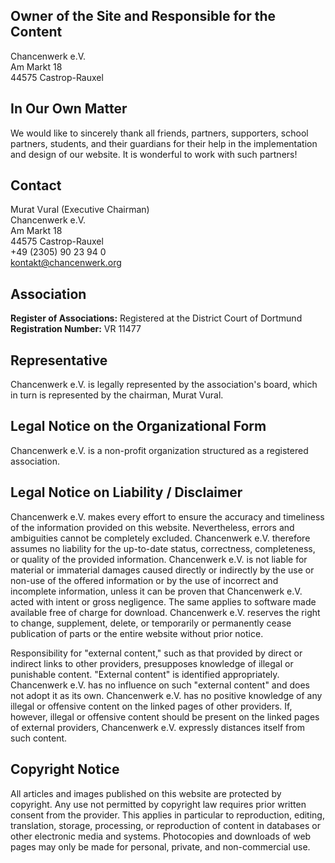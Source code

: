 ## Owner of the Site and Responsible for the Content

Chancenwerk e.V.<br>
Am Markt 18<br>
44575 Castrop-Rauxel

## In Our Own Matter

We would like to sincerely thank all friends, partners, supporters, school partners, students, and their guardians for their help in the implementation and design of our website. It is wonderful to work with such partners!

## Contact

Murat Vural (Executive Chairman)<br>
Chancenwerk e.V.<br>
Am Markt 18<br>
44575 Castrop-Rauxel<br>
+49 (2305) 90 23 94 0<br>
[kontakt@chancenwerk.org](mailto:kontakt@chancenwerk.org)

## Association

**Register of Associations:** Registered at the District Court of Dortmund
**Registration Number:** VR 11477

## Representative

Chancenwerk e.V. is legally represented by the association's board, which in turn is represented by the chairman, Murat Vural.

## Legal Notice on the Organizational Form

Chancenwerk e.V. is a non-profit organization structured as a registered association.

## Legal Notice on Liability / Disclaimer

Chancenwerk e.V. makes every effort to ensure the accuracy and timeliness of the information provided on this website. Nevertheless, errors and ambiguities cannot be completely excluded. Chancenwerk e.V. therefore assumes no liability for the up-to-date status, correctness, completeness, or quality of the provided information. Chancenwerk e.V. is not liable for material or immaterial damages caused directly or indirectly by the use or non-use of the offered information or by the use of incorrect and incomplete information, unless it can be proven that Chancenwerk e.V. acted with intent or gross negligence. The same applies to software made available free of charge for download. Chancenwerk e.V. reserves the right to change, supplement, delete, or temporarily or permanently cease publication of parts or the entire website without prior notice.

Responsibility for "external content," such as that provided by direct or indirect links to other providers, presupposes knowledge of illegal or punishable content. "External content" is identified appropriately. Chancenwerk e.V. has no influence on such "external content" and does not adopt it as its own. Chancenwerk e.V. has no positive knowledge of any illegal or offensive content on the linked pages of other providers. If, however, illegal or offensive content should be present on the linked pages of external providers, Chancenwerk e.V. expressly distances itself from such content.

## Copyright Notice

All articles and images published on this website are protected by copyright. Any use not permitted by copyright law requires prior written consent from the provider. This applies in particular to reproduction, editing, translation, storage, processing, or reproduction of content in databases or other electronic media and systems. Photocopies and downloads of web pages may only be made for personal, private, and non-commercial use.
